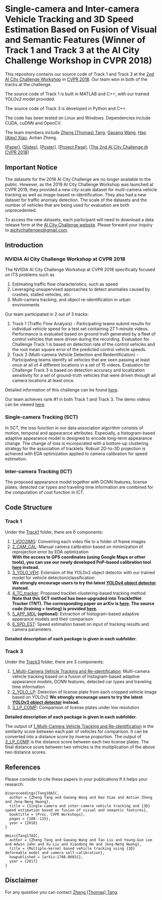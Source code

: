 # Single-camera and Inter-camera Vehicle Tracking and 3D Speed Estimation Based on Fusion of Visual and Semantic Features (Winner of Track 1 and Track 3 at the AI City Challenge Workshop in CVPR 2018)

This repository contains our source code of Track 1 and Track 3 at the [2nd AI City Challenge Workshop](https://www.aicitychallenge.org) in [CVPR 2018](http://cvpr2018.thecvf.com/program/workshops). Our team won in both of the tracks at the challenge. 

The source code of Track 1 is built in MATLAB and C++, with our trained YOLOv2 model provided. 

The source code of Track 3 is developed in Python and C++. 

The code has been tested on Linux and Windows. Dependencies include CUDA, cuDNN and OpenCV.

The team members include [Zheng (Thomas) Tang](https://github.com/zhengthomastang), [Gaoang Wang](https://github.com/GaoangW), [Hao (Alex) Xiao](https://github.com/AlexXiao95), Aotian Zheng.

[[Paper](http://openaccess.thecvf.com/content_cvpr_2018_workshops/papers/w3/Tang_Single-Camera_and_Inter-Camera_CVPR_2018_paper.pdf)], 
[[Slides](https://alexxiao95.github.io/publications/cvprw/cvpr_slides.pdf)],
[[Poster](https://alexxiao95.github.io/publications/cvprw/cvpr_poster.pdf)], 
[[Project Page](http://allison.ee.washington.edu/thomas/aicity18/)], 
[[The 2nd AI City Challenge @ CVPR 2018](https://www.aicitychallenge.org/2018-ai-city-challenge/)]

## Important Notice

The datasets for the 2018 AI City Challenge are no longer available to the public. However, as the 2019 AI City Challenge Workshop was launched at CVPR 2019, they provided a new city-scale dataset for multi-camera vehicle tracking as well as image-based re-identification. They also had a new dataset for traffic anomaly detection. The scale of the datasets and the number of vehicles that are being used for evaluation are both unprecedented. 

To access the new datasets, each participant will need to download a data release form at the [AI City Challenge website](https://www.aicitychallenge.org/). Please forward your inquiry to aicitychallenges@gmail.com.

## Introduction

### NVIDIA AI City Challenge Workshop at CVPR 2018

The NVIDIA AI City Challenge Workshop at CVPR 2018 specifically focused on ITS problems such as

1. Estimating traffic flow characteristics, such as speed
2. Leveraging unsupervised approaches to detect anomalies caused by crashes, stalled vehicles, etc.
3. Multi-camera tracking, and object re-identification in urban environments

Our team participated in 2 out of 3 tracks: 

1. Track 1 (Traffic Flow Analysis) - Participating teams submit results for individual vehicle speed for a test set containing 27 1-minute videos. Performance is evaluated based on ground truth generated by a fleet of control vehicles that were driven during the recording. Evaluation for Challenge Track 1 is based on detection rate of the control vehicles and the root mean square error of the predicted control vehicle speeds.
2. Track 3 (Multi-camera Vehicle Detection and Reidentification) - Participating teams identify all vehicles that are seen passing at least once at all of 4 different locations in a set of 15 videos. Evaluation for Challenge Track 3 is based on detection accuracy and localization sensitivity for a set of ground-truth vehicles that were driven through all camera locations at least once.

Detailed information of this challenge can be found [here](https://www.aicitychallenge.org/).

Our team achieves rank #1 in both Track 1 and Track 3. The demo videos can be viewed [here](http://allison.ee.washington.edu/thomas/aicity18/). 

### Single-camera Tracking (SCT)

In SCT, the loss function in our data association algorithm consists of motion, temporal and appearance attributes. Especially, a histogram-based adaptive appearance model is designed to encode long-term appearance change. The change of loss is incorporated with a bottom-up clustering strategy for the association of tracklets. Robust 2D-to-3D projection is achieved with EDA optimization applied to camera calibration for speed estimation. 

### Inter-camera Tracking (ICT)

The proposed appearance model together with DCNN features, license plates, detected car types and traveling time information are combined for the computation of cost function in ICT. 

## Code Structure

### Track 1

Under the [Track1](https://github.com/zhengthomastang/2018AICity_TeamUW/tree/master/Track1) folder, there are 6 components:

1. [1_VDO2IMG](https://github.com/zhengthomastang/2018AICity_TeamUW/tree/master/Track1/1_VDO2IMG): Converting each video file to a folder of frame images
2. [2_CAM_CAL](https://github.com/zhengthomastang/2018AICity_TeamUW/tree/master/Track1/2_CAM_CAL): Manual camera calibration based on minimization of reprojection error by EDA optimization  
**With the access to GPS coordinates (using Google Maps or other tools), you can use our newly developed PnP-based calibration tool [here](https://github.com/zhengthomastang/Cal_PnP) instead.**  
3. [3_YOLO_VEH](https://github.com/zhengthomastang/2018AICity_TeamUW/tree/master/Track1/3_YOLO_VEH): Extension of the YOLOv2 object detector with our trained model for vehicle detection/classification  
**We strongly encourage users to try the latest [YOLOv4 object detector](https://github.com/AlexeyAB/darknet) instead.**  
4. [4_TC_tracker](https://github.com/zhengthomastang/2018AICity_TeamUW/tree/master/Track1/4_TC_tracker): Proposed tracklet-clustering-based tracking method  
**Note that this SCT method has been upgraded into TrackletNet Tracker (TNT). The corresponding paper on arXiv is [here](https://arxiv.org/abs/1811.07258). The source code (training + testing) is provided [here](https://github.com/GaoangW/TNT).**  
5. [5_APP_MDL](https://github.com/zhengthomastang/2018AICity_TeamUW/tree/master/Track1/5_APP_MDL) **(optional)**: Extraction of histogram-based adaptive apperance models and their comparison
6. [6_SPD_EST](https://github.com/zhengthomastang/2018AICity_TeamUW/tree/master/Track1/6_SPD_EST): Speed estimation based on input of tracking results and camera parameters

**Detailed description of each package is given in each subfolder.**

### Track 3

Under the [Track3](https://github.com/zhengthomastang/2018AICity_TeamUW/tree/master/Track3) folder, there are 3 components:

1. [1_Multi-Camera Vehicle Tracking and Re-identification](https://github.com/zhengthomastang/2018AICity_TeamUW/tree/master/Track3/1_Multi-Camera%20Vehicle%20Tracking%20and%20Re-identification): Multi-camera vehicle tracking based on a fusion of histogram-based adaptive appearance models, DCNN features, detected car types and traveling time information
2. [2_YOLO_LP](https://github.com/zhengthomastang/2018AICity_TeamUW/tree/master/Track3/2_YOLO_LP): Detection of license plate from each cropped vehicle image based on YOLOv2 
**We strongly encourage users to try the latest [YOLOv3 object detector](https://pjreddie.com/darknet/yolo/) instead.**  
3. [3_LP_COMP](https://github.com/zhengthomastang/2018AICity_TeamUW/tree/master/Track3/3_LP_COMP): Comparison of license plates under low resolution

**Detailed description of each package is given in each subfolder.**

The output of [1_Multi-Camera Vehicle Tracking and Re-identification](https://github.com/zhengthomastang/2018AICity_TeamUW/tree/master/Track3/1_Multi-Camera%20Vehicle%20Tracking%20and%20Re-identification) is the similarity score between each pair of vehicles for comparison. It can be converted into a distance score by inverse proportion. The output of [3_LP_COMP](https://github.com/zhengthomastang/2018AICity_TeamUW/tree/master/Track3/3_LP_COMP) is the distance score between each two license plates. The final distance score between two vehicles is the multiplication of the above two distance scores. 

## References

Please consider to cite these papers in your publications if it helps your research:

    @inproceedings{Tang18AIC,
      author = {Zheng Tang and Gaoang Wang and Hao Xiao and Aotian Zheng and Jenq-Neng Hwang},
      title = {Single-camera and inter-camera vehicle tracking and {3D} speed estimation based on fusion of visual and semantic features},
      booktitle = {Proc. CVPR Workshops},
      pages = {108--115}, 
      year = {2018}
    }

    @misc{Tang17AIC,
      author = {Zheng Tang and Gaoang Wang and Tao Liu and Young-Gun Lee and Adwin Jahn and Xu Liu and Xiaodong He and Jenq-Neng Hwang},
      title = {Multiple-kernel based vehicle tracking using {3D} deformable model and camera self-calibration},
      howpublished = {arXiv:1708.06831},
      year = {2017}
    }

## Disclaimer

For any question you can contact [Zheng (Thomas) Tang](https://github.com/zhengthomastang).
